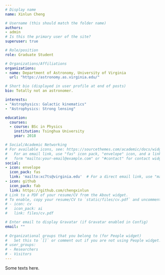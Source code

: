 ```yaml
---
# Display name
name: Xinlun Cheng

# Username (this should match the folder name)
authors:
- admin
# Is this the primary user of the site?
superuser: true

# Role/position
role: Graduate Student

# Organizations/Affiliations
organizations:
- name: Department of Astronomy, University of Virginia
  url: "https://astronomy.as.virginia.edu/"

# Short bio (displayed in user profile at end of posts)
bio: Totally not an astronomer.

interests:
- "Astrophysics: Galactic kinematics"
- "Astrophysics: Strong lensing"

education:
  courses:
  - course: BSc in Physics
    institution: Tsinghua University
    year: 2018

# Social/Academic Networking
# For available icons, see: https://sourcethemes.com/academic/docs/widgets/#icons
#   For an email link, use "fas" icon pack, "envelope" icon, and a link in the
#   form "mailto:your-email@example.com" or "#contact" for contact widget.
social:
- icon: envelope
  icon_pack: fas
  link: 'mailto:xc7ts@virginia.edu'  # For a direct email link, use "mailto:test@example.org".
- icon: github
  icon_pack: fab
  link: https://github.com/chengxinlun
# Link to a PDF of your resume/CV from the About widget.
# To enable, copy your resume/CV to `static/files/cv.pdf` and uncomment the lines below.  
# - icon: cv
#   icon_pack: ai
#   link: files/cv.pdf

# Enter email to display Gravatar (if Gravatar enabled in Config)
email: ""
  
# Organizational groups that you belong to (for People widget)
#   Set this to `[]` or comment out if you are not using People widget.  
# user_groups:
# - Researchers
# - Visitors
---
```


Some texts here.

